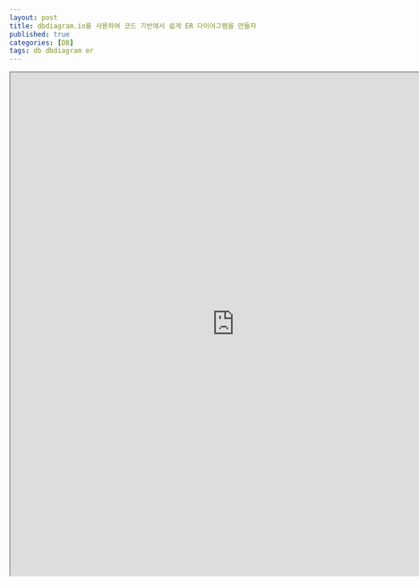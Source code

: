 ```yaml
---
layout: post
title: dbdiagram.io를 사용하여 코드 기반에서 쉽게 ER 다이어그램을 만들자
published: true
categories: [DB]
tags: db dbdiagram er
---
```

<iframe width="800" height="900" src="https://docs.google.com/document/d/e/2PACX-1vQOvFHnlO5bJ0n63lyLnwphLu75Aj5XGJbptj67csrM6VjMp42ZOPgKOKPAa7cB-41RpMKY-5wSxgBI/pub?embedded=true"></iframe>   
   
